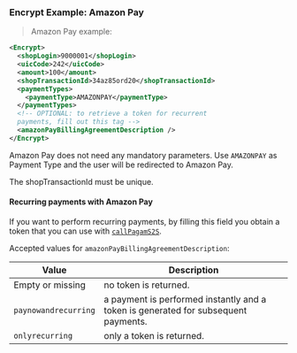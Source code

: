 
### Encrypt Example: Amazon Pay

> Amazon Pay example: 

```xml
<Encrypt>
  <shopLogin>9000001</shopLogin>
  <uicCode>242</uicCode>
  <amount>100</amount>
  <shopTransactionId>34az85ord20</shopTransactionId>
  <paymentTypes>
    <paymentType>AMAZONPAY</paymentType>
  </paymentTypes>
  <!-- OPTIONAL: to retrieve a token for recurrent 
  payments, fill out this tag -->
  <amazonPayBillingAgreementDescription />
</Encrypt>
```

Amazon Pay does not need any mandatory parameters. Use `AMAZONPAY`  as Payment Type and the user will be redirected to Amazon Pay. 

<aside class="notice">
The shopTransactionId must be unique. 
</aside>



#### Recurring payments with Amazon Pay 

If you want to perform recurring payments, by filling this field you obtain a token that you can use with [`callPagamS2S`](#callpagams2s). 

Accepted values for `amazonPayBillingAgreementDescription`:

| Value | Description | 
| ----- | ----------- | 
| Empty or missing | no token is returned. | 
| `paynowandrecurring` | a payment is performed instantly and a token is generated for subsequent payments. | 
| `onlyrecurring` | only a token is returned. 